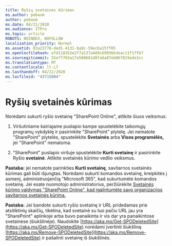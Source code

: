 ```yaml
---
title: Ryšių svetainės kūrimas
ms.author: pebaum
author: pebaum
ms.date: 04/21/2020
ms.audience: ITPro
ms.topic: article
ROBOTS: NOINDEX, NOFOLLOW
localization_priority: Normal
ms.assetid: 03a23778-ded1-4131-ba9c-59ecba15ff05
ms.openlocfilehash: efd118352e2f7a137a489c69956b3eac11f1ffb7
ms.sourcegitcommit: 55eff703a17e500681d8fa6a87eb067019ade3cc
ms.translationtype: MT
ms.contentlocale: lt-LT
ms.lasthandoff: 04/22/2020
ms.locfileid: "43715604"
---
```

# <a name="create-a-communication-site"></a>Ryšių svetainės kūrimas

Norėdami sukurti ryšio svetainę "SharePoint Online", atlikite šiuos veiksmus: 
  
1. Viršutiniame kairiajame puslapio kampe spustelėkite taikomųjų programų vykdyklę ir pasirinkite "SharePoint" plytelę. Jei nematote "SharePoint" plytelės, spustelėkite **Svetainės** arba **Visos programėlės,** jei "SharePoint" nematoma. 
    
2. "SharePoint" puslapio viršuje spustelėkite **Kurti svetainę** ir pasirinkite Ryšio **svetainė**. Atlikite svetainės kūrimo vedlio veiksmus. 
    
 **Pastaba:** jei nematote parinkties **Kurti svetainę**, savitarnos svetainės kūrimas gali būti išjungtas. Norėdami sukurti komandos svetainę, kreipkitės į asmenį, administruojančią "Microsoft 365", kad sukurtumėte komandos svetainę. Jei esate nuomotojo administratorius, peržiūrėkite [Svetainės kūrimo valdymas "SharePoint Online", kad įgalintumėte savo organizacijos savitarnos svetainės kūrimą.](https://go.microsoft.com/fwlink/?linkid=2018780)
  
 **Pastaba:** Jei bandote sukurti ryšio svetainę ir URL pridedamas prie atsitiktinių skaičių, tikėtina, kad svetainė su tuo pačiu URL jau yra "SharePoint" aplinkoje arba buvo panaikinta ir vis dar yra panaikintose svetainėse (šiukšlinėje). Naudokite [https://aka.ms/Get-SPODeletedSite](https://aka.ms/Get-SPODeletedSite) norėdami įvertinti šiukšlinę [https://aka.ms/Remove-SPODeletedSite](https://aka.ms/Remove-SPODeletedSite) ir pašalinti svetainę iš šiukšlinės. 
  

